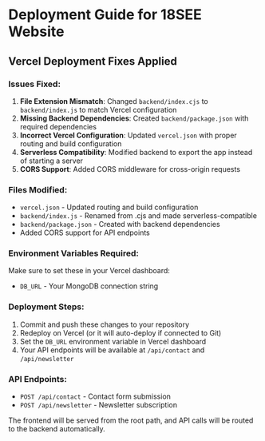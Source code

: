 # Deployment Guide for 18SEE Website

## Vercel Deployment Fixes Applied

### Issues Fixed:
1. **File Extension Mismatch**: Changed `backend/index.cjs` to `backend/index.js` to match Vercel configuration
2. **Missing Backend Dependencies**: Created `backend/package.json` with required dependencies
3. **Incorrect Vercel Configuration**: Updated `vercel.json` with proper routing and build configuration
4. **Serverless Compatibility**: Modified backend to export the app instead of starting a server
5. **CORS Support**: Added CORS middleware for cross-origin requests

### Files Modified:
- `vercel.json` - Updated routing and build configuration
- `backend/index.js` - Renamed from .cjs and made serverless-compatible
- `backend/package.json` - Created with backend dependencies
- Added CORS support for API endpoints

### Environment Variables Required:
Make sure to set these in your Vercel dashboard:
- `DB_URL` - Your MongoDB connection string

### Deployment Steps:
1. Commit and push these changes to your repository
2. Redeploy on Vercel (or it will auto-deploy if connected to Git)
3. Set the `DB_URL` environment variable in Vercel dashboard
4. Your API endpoints will be available at `/api/contact` and `/api/newsletter`

### API Endpoints:
- `POST /api/contact` - Contact form submission
- `POST /api/newsletter` - Newsletter subscription

The frontend will be served from the root path, and API calls will be routed to the backend automatically.
